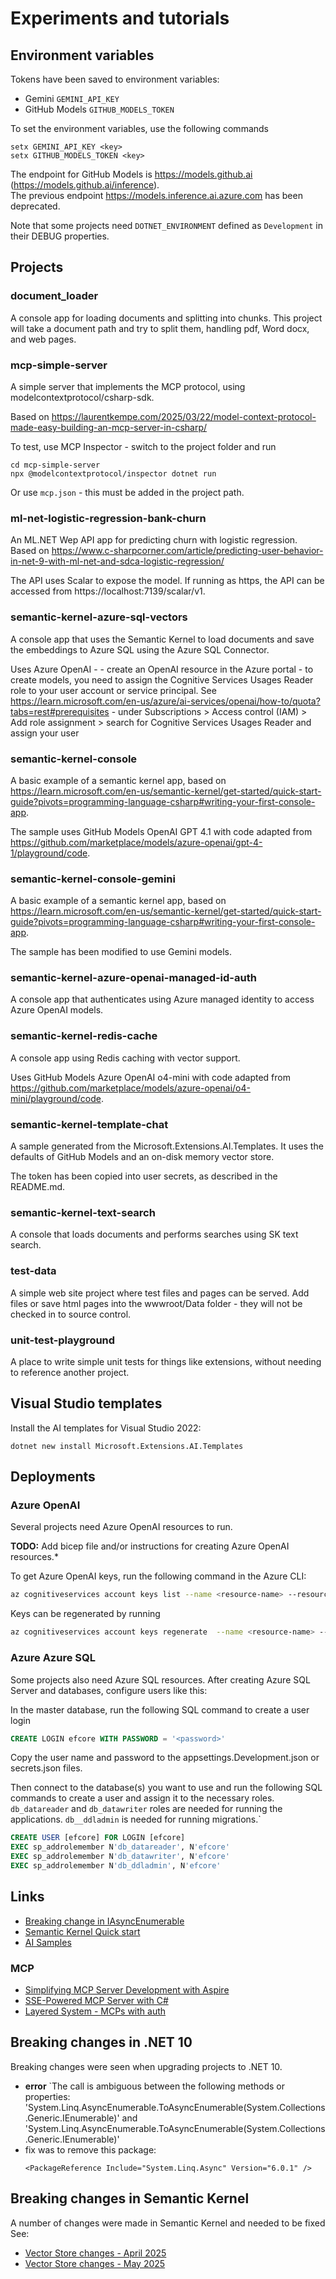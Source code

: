 # Experiments and tutorials

## Environment variables

Tokens have been saved to environment variables:
- Gemini `GEMINI_API_KEY`
- GitHub Models `GITHUB_MODELS_TOKEN`

To set the environment variables, use the following commands
```
setx GEMINI_API_KEY <key>
setx GITHUB_MODELS_TOKEN <key>
```

The endpoint for GitHub Models is https://models.github.ai (https://models.github.ai/inference).  
The previous endpoint https://models.inference.ai.azure.com has been deprecated.

Note that some projects need `DOTNET_ENVIRONMENT` defined as `Development` in their DEBUG properties.


## Projects

### document_loader

A console app for loading documents and splitting into chunks. 
This project will take a document path and try to split them, handling
pdf, Word docx, and web pages.

### mcp-simple-server

A simple server that implements the MCP protocol, using modelcontextprotocol/csharp-sdk.

Based on https://laurentkempe.com/2025/03/22/model-context-protocol-made-easy-building-an-mcp-server-in-csharp/

To test, use MCP Inspector - switch to the project folder and run
```
cd mcp-simple-server
npx @modelcontextprotocol/inspector dotnet run
```

Or use ``mcp.json`` - this must be added in the project path.


### ml-net-logistic-regression-bank-churn

An ML.NET Wep API app for predicting churn with logistic regression.
Based on https://www.c-sharpcorner.com/article/predicting-user-behavior-in-net-9-with-ml-net-and-sdca-logistic-regression/

The API uses Scalar to expose the model. If running as https, the API can be accessed from https://localhost:7139/scalar/v1.


### semantic-kernel-azure-sql-vectors

A console app that uses the Semantic Kernel to load documents 
and save the embeddings to Azure SQL using the Azure SQL Connector.

Uses Azure OpenAI - 
	- create an OpenAI resource in the Azure portal
	- to create models, you need to assign the Cognitive Services Usages Reader role to your user account or service principal.
	  See https://learn.microsoft.com/en-us/azure/ai-services/openai/how-to/quota?tabs=rest#prerequisites
		- under Subscriptions > Access control (IAM) > Add role assignment > search for Cognitive Services Usages Reader and assign your user


### semantic-kernel-console

A basic example of a semantic kernel app, based on https://learn.microsoft.com/en-us/semantic-kernel/get-started/quick-start-guide?pivots=programming-language-csharp#writing-your-first-console-app.

The sample uses GitHub Models OpenAI GPT 4.1 
with code adapted from https://github.com/marketplace/models/azure-openai/gpt-4-1/playground/code.


### semantic-kernel-console-gemini

A basic example of a semantic kernel app, based on https://learn.microsoft.com/en-us/semantic-kernel/get-started/quick-start-guide?pivots=programming-language-csharp#writing-your-first-console-app.

The sample has been modified to use Gemini models.


### semantic-kernel-azure-openai-managed-id-auth

A console app that authenticates using Azure managed identity to access Azure OpenAI models.


### semantic-kernel-redis-cache

A console app using Redis caching with vector support.

Uses GitHub Models Azure OpenAI o4-mini with code adapted from https://github.com/marketplace/models/azure-openai/o4-mini/playground/code.


### semantic-kernel-template-chat

A sample generated from the Microsoft.Extensions.AI.Templates. 
It uses the defaults of GitHub Models and an on-disk memory vector store.

The token has been copied into user secrets, as described in the README.md.


### semantic-kernel-text-search

A console that loads documents and performs searches using SK text search.


### test-data

A simple web site project where test files and pages can be served. 
Add files or save html pages into the wwwroot/Data folder - they will not be checked in to source control.


### unit-test-playground

A place to write simple unit tests for things like extensions, without needing to reference another project.

	 
## Visual Studio templates

Install the AI templates for Visual Studio 2022:
```
dotnet new install Microsoft.Extensions.AI.Templates
```


## Deployments

### Azure OpenAI
Several projects need Azure OpenAI resources to run.

**TODO:** Add bicep file and/or instructions for creating Azure OpenAI resources.*

To get Azure OpenAI keys, run the following command in the Azure CLI:
```bash
az cognitiveservices account keys list --name <resource-name> --resource-group <resource-group>
```

Keys can be regenerated by running
```bash
az cognitiveservices account keys regenerate  --name <resource-name> --key-name {Key1, Key2} --resource-group <resource-group>
```

### Azure Azure SQL
Some projects also need Azure SQL resources. 
After creating Azure SQL Server and databases, configure users like this:

In the master database, run the following SQL command to create a user login
```sql
CREATE LOGIN efcore WITH PASSWORD = '<password>'
```

Copy the user name and password to the appsettings.Development.json or secrets.json files.

Then connect to the database(s) you want to use and run the 
following SQL commands to create a user and assign it to the 
necessary roles.
`db_datareader` and `db_datawriter` roles are needed for running the applications.
`db__ddladmin` is needed for running migrations.`

```sql
CREATE USER [efcore] FOR LOGIN [efcore]
EXEC sp_addrolemember N'db_datareader', N'efcore'
EXEC sp_addrolemember N'db_datawriter', N'efcore'
EXEC sp_addrolemember N'db_ddladmin', N'efcore'
```


## Links

- [Breaking change in IAsyncEnumerable](https://eur06.safelinks.protection.outlook.com/?url=https%3A%2F%2Flearn.microsoft.com%2Fen-us%2Fdotnet%2Fcore%2Fcompatibility%2Fcore-libraries%2F10.0%2Fasyncenumerable&data=05%7C02%7Cmichael.wild.external%40eviden.com%7C758fe62bc81f4ab84fe808dd6efdec6d%7C7d1c77852d8a437db8421ed5d8fbe00a%7C0%7C0%7C638788759054321521%7CUnknown%7CTWFpbGZsb3d8eyJFbXB0eU1hcGkiOnRydWUsIlYiOiIwLjAuMDAwMCIsIlAiOiJXaW4zMiIsIkFOIjoiTWFpbCIsIldUIjoyfQ%3D%3D%7C0%7C%7C%7C&sdata=tFOuNNp0qSNRcyecb%2F3RiaC1WOrFoZgFAMYH6Z5knXw%3D&reserved=0)
- [Semantic Kernel Quick start](https://learn.microsoft.com/en-us/semantic-kernel/get-started/quick-start-guide?pivots=programming-language-csharp#understanding-the-code)
- [AI Samples](https://github.com/dotnet/ai-samples)


### MCP

- [Simplifying MCP Server Development with Aspire](https://nikiforovall.github.io/dotnet/2025/04/04/mcp-template-and-aspire.html)
- [SSE-Powered MCP Server with C#](https://laurentkempe.com/2025/04/05/sse-powered-mcp-server-with-csharp-and-dotnet-in-157mb-executable/)
- [Layered System - MCPs with auth](https://www.layered.dev/openai-embraces-mcp-the-protocol-era-of-ai-has-arrived)


## Breaking changes in .NET 10

Breaking changes were seen when upgrading projects to .NET 10.

 - **error** `The call is ambiguous between the following methods or properties: 'System.Linq.AsyncEnumerable.ToAsyncEnumerable<TSource>(System.Collections.Generic.IEnumerable<TSource>)' and 'System.Linq.AsyncEnumerable.ToAsyncEnumerable<TSource>(System.Collections.Generic.IEnumerable<TSource>)'
 - fix was to remove this package:
	```
	<PackageReference Include="System.Linq.Async" Version="6.0.1" />
	```

## Breaking changes in Semantic Kernel

A number of changes were made in Semantic Kernel and needed to be fixed See:
 - [Vector Store changes - April 2025](https://learn.microsoft.com/en-us/semantic-kernel/support/migration/vectorstore-april-2025?pivots=programming-language-csharp)
 - [Vector Store changes - May 2025](https://learn.microsoft.com/en-us/semantic-kernel/support/migration/vectorstore-may-2025?pivots=programming-language-csharp)
 

